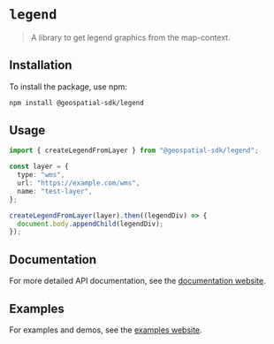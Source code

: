# `legend`

> A library to get legend graphics from the map-context.

## Installation

To install the package, use npm:

```sh
npm install @geospatial-sdk/legend
```

## Usage

```typescript
import { createLegendFromLayer } from "@geospatial-sdk/legend";

const layer = {
  type: "wms",
  url: "https://example.com/wms",
  name: "test-layer",
};

createLegendFromLayer(layer).then((legendDiv) => {
  document.body.appendChild(legendDiv);
});
```

## Documentation

For more detailed API documentation, see the [documentation website](https://camptocamp.github.io/geospatial-sdk/docs/).

## Examples

For examples and demos, see the [examples website](https://camptocamp.github.io/geospatial-sdk/).
